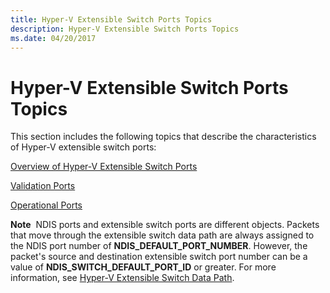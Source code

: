 ```yaml
---
title: Hyper-V Extensible Switch Ports Topics
description: Hyper-V Extensible Switch Ports Topics
ms.date: 04/20/2017
---
```


# Hyper-V Extensible Switch Ports Topics


This section includes the following topics that describe the characteristics of Hyper-V extensible switch ports:

[Overview of Hyper-V Extensible Switch Ports](overview-of-hyper-v-extensible-switch-ports.md)

[Validation Ports](validation-ports.md)

[Operational Ports](operational-ports.md)

**Note**  NDIS ports and extensible switch ports are different objects. Packets that move through the extensible switch data path are always assigned to the NDIS port number of **NDIS\_DEFAULT\_PORT\_NUMBER**. However, the packet's source and destination extensible switch port number can be a value of **NDIS\_SWITCH\_DEFAULT\_PORT\_ID** or greater. For more information, see [Hyper-V Extensible Switch Data Path](hyper-v-extensible-switch-data-path.md).

 

 

 





